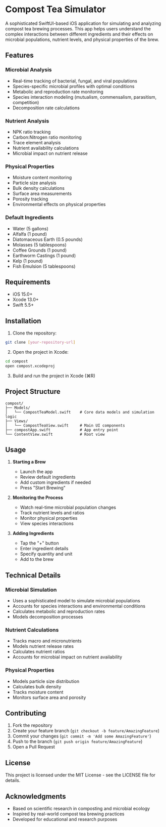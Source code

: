 # Compost Tea Simulator

A sophisticated SwiftUI-based iOS application for simulating and analyzing compost tea brewing processes. This app helps users understand the complex interactions between different ingredients and their effects on microbial populations, nutrient levels, and physical properties of the brew.

## Features

### Microbial Analysis
- Real-time tracking of bacterial, fungal, and viral populations
- Species-specific microbial profiles with optimal conditions
- Metabolic and reproduction rate monitoring
- Species interaction modeling (mutualism, commensalism, parasitism, competition)
- Decomposition rate calculations

### Nutrient Analysis
- NPK ratio tracking
- Carbon:Nitrogen ratio monitoring
- Trace element analysis
- Nutrient availability calculations
- Microbial impact on nutrient release

### Physical Properties
- Moisture content monitoring
- Particle size analysis
- Bulk density calculations
- Surface area measurements
- Porosity tracking
- Environmental effects on physical properties

### Default Ingredients
- Water (5 gallons)
- Alfalfa (1 pound)
- Diatomaceous Earth (0.5 pounds)
- Molasses (5 tablespoons)
- Coffee Grounds (1 pound)
- Earthworm Castings (1 pound)
- Kelp (1 pound)
- Fish Emulsion (5 tablespoons)

## Requirements

- iOS 15.0+
- Xcode 13.0+
- Swift 5.5+

## Installation

1. Clone the repository:
```bash
git clone [your-repository-url]
```

2. Open the project in Xcode:
```bash
cd compost
open compost.xcodeproj
```

3. Build and run the project in Xcode (⌘R)

## Project Structure

```
compost/
├── Models/
│   └── CompostTeaModel.swift    # Core data models and simulation logic
├── Views/
│   └── CompostTeaView.swift     # Main UI components
├── compostApp.swift             # App entry point
└── ContentView.swift            # Root view
```

## Usage

1. **Starting a Brew**
   - Launch the app
   - Review default ingredients
   - Add custom ingredients if needed
   - Press "Start Brewing"

2. **Monitoring the Process**
   - Watch real-time microbial population changes
   - Track nutrient levels and ratios
   - Monitor physical properties
   - View species interactions

3. **Adding Ingredients**
   - Tap the "+" button
   - Enter ingredient details
   - Specify quantity and unit
   - Add to the brew

## Technical Details

### Microbial Simulation
- Uses a sophisticated model to simulate microbial populations
- Accounts for species interactions and environmental conditions
- Calculates metabolic and reproduction rates
- Models decomposition processes

### Nutrient Calculations
- Tracks macro and micronutrients
- Models nutrient release rates
- Calculates nutrient ratios
- Accounts for microbial impact on nutrient availability

### Physical Properties
- Models particle size distribution
- Calculates bulk density
- Tracks moisture content
- Monitors surface area and porosity

## Contributing

1. Fork the repository
2. Create your feature branch (`git checkout -b feature/AmazingFeature`)
3. Commit your changes (`git commit -m 'Add some AmazingFeature'`)
4. Push to the branch (`git push origin feature/AmazingFeature`)
5. Open a Pull Request

## License

This project is licensed under the MIT License - see the LICENSE file for details.

## Acknowledgments

- Based on scientific research in composting and microbial ecology
- Inspired by real-world compost tea brewing practices
- Developed for educational and research purposes 